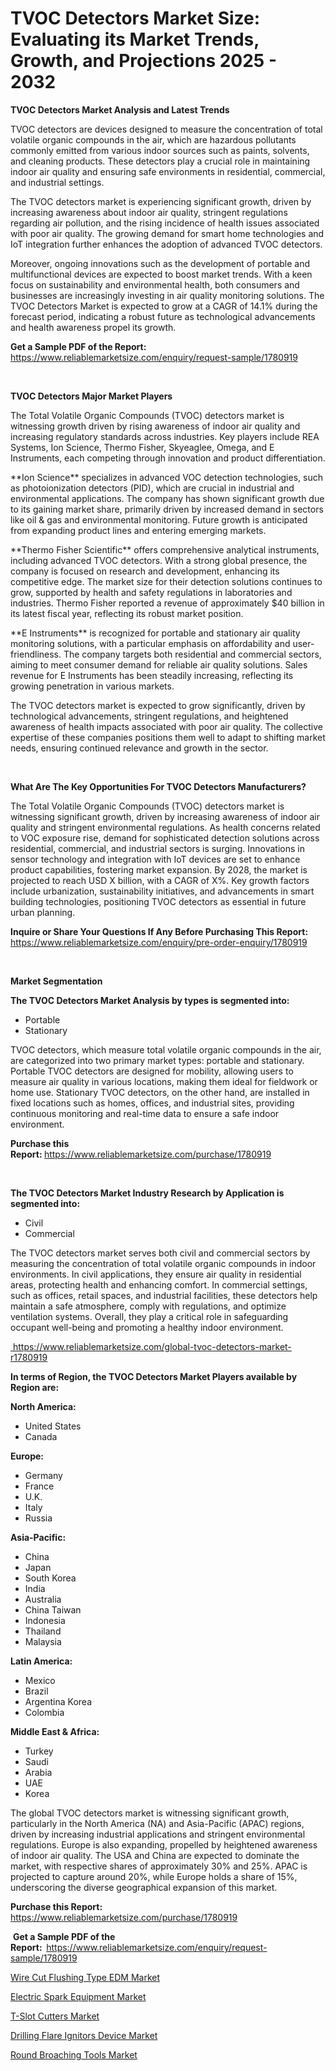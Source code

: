 <p><h1>TVOC Detectors Market Size: Evaluating its Market Trends, Growth, and Projections 2025 - 2032</h1></p><p><strong>TVOC Detectors Market Analysis and Latest Trends</strong></p>
<p><p>TVOC detectors are devices designed to measure the concentration of total volatile organic compounds in the air, which are hazardous pollutants commonly emitted from various indoor sources such as paints, solvents, and cleaning products. These detectors play a crucial role in maintaining indoor air quality and ensuring safe environments in residential, commercial, and industrial settings.</p><p>The TVOC detectors market is experiencing significant growth, driven by increasing awareness about indoor air quality, stringent regulations regarding air pollution, and the rising incidence of health issues associated with poor air quality. The growing demand for smart home technologies and IoT integration further enhances the adoption of advanced TVOC detectors. </p><p>Moreover, ongoing innovations such as the development of portable and multifunctional devices are expected to boost market trends. With a keen focus on sustainability and environmental health, both consumers and businesses are increasingly investing in air quality monitoring solutions. The TVOC Detectors Market is expected to grow at a CAGR of 14.1% during the forecast period, indicating a robust future as technological advancements and health awareness propel its growth.</p></p>
<p><strong>Get a Sample PDF of the Report:&nbsp;</strong> <a href="https://www.reliablemarketsize.com/enquiry/request-sample/1780919?utm_campaign=1895&utm_medium=2&utm_source=Github&utm_content=ia&utm_term=25032025&utm_id=tvoc-detectors">https://www.reliablemarketsize.com/enquiry/request-sample/1780919</a></p>
<p>&nbsp;</p>
<p><strong>TVOC Detectors Major Market Players</strong></p>
<p><p>The Total Volatile Organic Compounds (TVOC) detectors market is witnessing growth driven by rising awareness of indoor air quality and increasing regulatory standards across industries. Key players include REA Systems, Ion Science, Thermo Fisher, Skyeaglee, Omega, and E Instruments, each competing through innovation and product differentiation.</p><p>**Ion Science** specializes in advanced VOC detection technologies, such as photoionization detectors (PID), which are crucial in industrial and environmental applications. The company has shown significant growth due to its gaining market share, primarily driven by increased demand in sectors like oil & gas and environmental monitoring. Future growth is anticipated from expanding product lines and entering emerging markets.</p><p>**Thermo Fisher Scientific** offers comprehensive analytical instruments, including advanced TVOC detectors. With a strong global presence, the company is focused on research and development, enhancing its competitive edge. The market size for their detection solutions continues to grow, supported by health and safety regulations in laboratories and industries. Thermo Fisher reported a revenue of approximately $40 billion in its latest fiscal year, reflecting its robust market position.</p><p>**E Instruments** is recognized for portable and stationary air quality monitoring solutions, with a particular emphasis on affordability and user-friendliness. The company targets both residential and commercial sectors, aiming to meet consumer demand for reliable air quality solutions. Sales revenue for E Instruments has been steadily increasing, reflecting its growing penetration in various markets.</p><p>The TVOC detectors market is expected to grow significantly, driven by technological advancements, stringent regulations, and heightened awareness of health impacts associated with poor air quality. The collective expertise of these companies positions them well to adapt to shifting market needs, ensuring continued relevance and growth in the sector.</p></p>
<p>&nbsp;</p>
<p><strong>What Are The Key Opportunities For TVOC Detectors Manufacturers?</strong></p>
<p><p>The Total Volatile Organic Compounds (TVOC) detectors market is witnessing significant growth, driven by increasing awareness of indoor air quality and stringent environmental regulations. As health concerns related to VOC exposure rise, demand for sophisticated detection solutions across residential, commercial, and industrial sectors is surging. Innovations in sensor technology and integration with IoT devices are set to enhance product capabilities, fostering market expansion. By 2028, the market is projected to reach USD X billion, with a CAGR of X%. Key growth factors include urbanization, sustainability initiatives, and advancements in smart building technologies, positioning TVOC detectors as essential in future urban planning.</p></p>
<p><strong>Inquire or Share Your Questions If Any Before Purchasing This Report:</strong> <a href="https://www.reliablemarketsize.com/enquiry/pre-order-enquiry/1780919?utm_campaign=1895&utm_medium=2&utm_source=Github&utm_content=ia&utm_term=25032025&utm_id=tvoc-detectors">https://www.reliablemarketsize.com/enquiry/pre-order-enquiry/1780919</a></p>
<p>&nbsp;</p>
<p><strong>Market Segmentation</strong></p>
<p><strong>The TVOC Detectors Market Analysis by types is segmented into:</strong></p>
<p><ul><li>Portable</li><li>Stationary</li></ul></p>
<p><p>TVOC detectors, which measure total volatile organic compounds in the air, are categorized into two primary market types: portable and stationary. Portable TVOC detectors are designed for mobility, allowing users to measure air quality in various locations, making them ideal for fieldwork or home use. Stationary TVOC detectors, on the other hand, are installed in fixed locations such as homes, offices, and industrial sites, providing continuous monitoring and real-time data to ensure a safe indoor environment.</p></p>
<p><strong>Purchase this Report:&nbsp;</strong><a href="https://www.reliablemarketsize.com/purchase/1780919?utm_campaign=1895&utm_medium=2&utm_source=Github&utm_content=ia&utm_term=25032025&utm_id=tvoc-detectors">https://www.reliablemarketsize.com/purchase/1780919</a></p>
<p>&nbsp;</p>
<p><strong>The TVOC Detectors Market Industry Research by Application is segmented into:</strong></p>
<p><ul><li>Civil</li><li>Commercial</li></ul></p>
<p><p>The TVOC detectors market serves both civil and commercial sectors by measuring the concentration of total volatile organic compounds in indoor environments. In civil applications, they ensure air quality in residential areas, protecting health and enhancing comfort. In commercial settings, such as offices, retail spaces, and industrial facilities, these detectors help maintain a safe atmosphere, comply with regulations, and optimize ventilation systems. Overall, they play a critical role in safeguarding occupant well-being and promoting a healthy indoor environment.</p></p>
<p><a href="https://www.reliablemarketsize.com/global-tvoc-detectors-market-r1780919?utm_campaign=1895&utm_medium=2&utm_source=Github&utm_content=ia&utm_term=25032025&utm_id=tvoc-detectors">&nbsp;https://www.reliablemarketsize.com/global-tvoc-detectors-market-r1780919</a></p>
<p><strong>In terms of Region, the TVOC Detectors Market Players available by Region are:</strong></p>
<p>
    <p> <strong> North America: </strong>
        <ul>
            <li>United States</li>
            <li>Canada</li>
        </ul>
        </p> 
    <p> <strong> Europe: </strong>
        <ul>
            <li>Germany</li>
            <li>France</li>
            <li>U.K.</li>
            <li>Italy</li>
            <li>Russia</li>
        </ul>
        </p> 
    <p> <strong> Asia-Pacific: </strong>
        <ul>
            <li>China</li>
            <li>Japan</li>
            <li>South Korea</li>
            <li>India</li>
            <li>Australia</li>
            <li>China Taiwan</li>
            <li>Indonesia</li>
            <li>Thailand</li>
            <li>Malaysia</li>
        </ul>
        </p> 
    <p> <strong> Latin America: </strong>
        <ul>
            <li>Mexico</li>
            <li>Brazil</li>
            <li>Argentina Korea</li>
            <li>Colombia</li>
        </ul>
        </p> 
    <p> <strong> Middle East & Africa: </strong>
        <ul>
            <li>Turkey</li>
            <li>Saudi</li>
            <li>Arabia</li>
            <li>UAE</li>
            <li>Korea</li>
        </ul>
    </p>
    </p>
<p><p>The global TVOC detectors market is witnessing significant growth, particularly in the North America (NA) and Asia-Pacific (APAC) regions, driven by increasing industrial applications and stringent environmental regulations. Europe is also expanding, propelled by heightened awareness of indoor air quality. The USA and China are expected to dominate the market, with respective shares of approximately 30% and 25%. APAC is projected to capture around 20%, while Europe holds a share of 15%, underscoring the diverse geographical expansion of this market.</p></p>
<p><strong>Purchase this Report: </strong><a href="https://www.reliablemarketsize.com/purchase/1780919?utm_campaign=1895&utm_medium=2&utm_source=Github&utm_content=ia&utm_term=25032025&utm_id=tvoc-detectors">https://www.reliablemarketsize.com/purchase/1780919</a></p>
<p>&nbsp;<strong>Get a Sample PDF of the Report:&nbsp;&nbsp;</strong><a href="https://www.reliablemarketsize.com/enquiry/request-sample/1780919?utm_campaign=1895&utm_medium=2&utm_source=Github&utm_content=ia&utm_term=25032025&utm_id=tvoc-detectors">https://www.reliablemarketsize.com/enquiry/request-sample/1780919</a></p>
<p><strong></strong></p>
<p><p><a href="https://github.com/salkidtodo/Market-Research-Report-List-1/blob/main/wire-cut-flushing-type-edm-market.md?utm_campaign=1895&utm_medium=2&utm_source=Github&utm_content=ia&utm_term=25032025&utm_id=tvoc-detectors">Wire Cut Flushing Type EDM Market</a></p><p><a href="https://github.com/eleussabra/Market-Research-Report-List-1/blob/main/electric-spark-equipment-market.md?utm_campaign=1895&utm_medium=2&utm_source=Github&utm_content=ia&utm_term=25032025&utm_id=tvoc-detectors">Electric Spark Equipment Market</a></p><p><a href="https://github.com/oduorsarath9/Market-Research-Report-List-1/blob/main/t-slot-cutters-market.md?utm_campaign=1895&utm_medium=2&utm_source=Github&utm_content=ia&utm_term=25032025&utm_id=tvoc-detectors">T-Slot Cutters Market</a></p><p><a href="https://github.com/diosohusch6x/Market-Research-Report-List-1/blob/main/drilling-flare-ignitors-device-market.md?utm_campaign=1895&utm_medium=2&utm_source=Github&utm_content=ia&utm_term=25032025&utm_id=tvoc-detectors">Drilling Flare Ignitors Device Market</a></p><p><a href="https://github.com/ildyduedu/Market-Research-Report-List-1/blob/main/round-broaching-tools-market.md?utm_campaign=1895&utm_medium=2&utm_source=Github&utm_content=ia&utm_term=25032025&utm_id=tvoc-detectors">Round Broaching Tools Market</a></p></p>